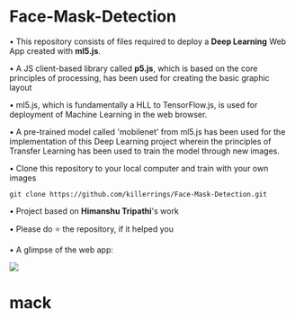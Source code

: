# Face-Mask-Detection
• This repository consists of files required to deploy a **Deep Learning** Web App created with **ml5.js**.

• A JS client-based library called **p5.js**, which is based on the core principles of processing, has been used for creating the basic graphic layout 

• ml5.js, which is fundamentally a HLL to TensorFlow.js, is used for deployment of Machine Learning in the web browser.

• A pre-trained model called 'mobilenet' from ml5.js  has been used for the implementation of this Deep Learning project wherein the principles of Transfer Learning has been used to train the model through new images.

• Clone this repository to your local computer and train with your own images
```
git clone https://github.com/killerrings/Face-Mask-Detection.git
```
• Project based on **Himanshu Tripathi**'s work

• Please do ⭐ the repository, if it helped you

• A glimpse of the web app:

![](demo.gif)
# mack
